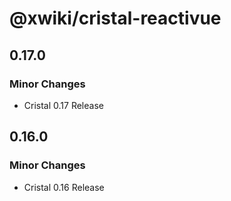 # @xwiki/cristal-reactivue

## 0.17.0

### Minor Changes

- Cristal 0.17 Release

## 0.16.0

### Minor Changes

- Cristal 0.16 Release
